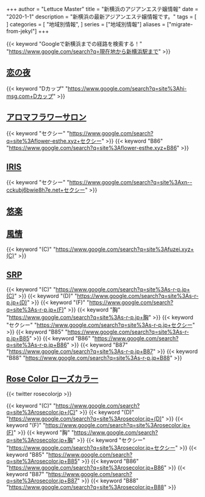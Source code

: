 +++
author = "Lettuce Master"
title = "新横浜のアジアンエステ嬢情報"
date = "2020-1-1"
description = "新横浜の最新アジアンエステ嬢情報です。"
tags = [
]
categories = [
    "地域別情報",
]
series = ["地域別情報"]
aliases = ["migrate-from-jekyl"]
+++

{{< keyword "Googleで新横浜までの経路を検索する！" "https://www.google.com/search?q=現在地から新横浜駅まで" >}}

## [恋の夜](http://hi-msg.com/koinoyoru/)
{{< keyword "Dカップ" "https://www.google.com/search?q=site%3Ahi-msg.com+Dカップ" >}} 

## [アロマフラワーサロン](http://flower-esthe.xyz/)
{{< keyword "セクシー" "https://www.google.com/search?q=site%3Aflower-esthe.xyz+セクシー" >}} {{< keyword "B86" "https://www.google.com/search?q=site%3Aflower-esthe.xyz+B86" >}} 

## [IRIS](http://xn--cckubj6bwie8h7e.net/)
{{< keyword "セクシー" "https://www.google.com/search?q=site%3Axn--cckubj6bwie8h7e.net+セクシー" >}} 

## [悠楽](http://yuraku.tokyo/)


## [風情](http://fuzei.xyz/)
{{< keyword "(C)" "https://www.google.com/search?q=site%3Afuzei.xyz+(C)" >}} 

## [SRP](https://s-r-p.jp/)
{{< keyword "(C)" "https://www.google.com/search?q=site%3As-r-p.jp+(C)" >}} {{< keyword "(D)" "https://www.google.com/search?q=site%3As-r-p.jp+(D)" >}} {{< keyword "(F)" "https://www.google.com/search?q=site%3As-r-p.jp+(F)" >}} {{< keyword "胸" "https://www.google.com/search?q=site%3As-r-p.jp+胸" >}} {{< keyword "セクシー" "https://www.google.com/search?q=site%3As-r-p.jp+セクシー" >}} {{< keyword "B85" "https://www.google.com/search?q=site%3As-r-p.jp+B85" >}} {{< keyword "B86" "https://www.google.com/search?q=site%3As-r-p.jp+B86" >}} {{< keyword "B87" "https://www.google.com/search?q=site%3As-r-p.jp+B87" >}} {{< keyword "B88" "https://www.google.com/search?q=site%3As-r-p.jp+B88" >}} 

## [Rose Color ローズカラー](https://rosecolor.jp/)


{{< twitter rosecolorjp >}}

{{< keyword "(C)" "https://www.google.com/search?q=site%3Arosecolor.jp+(C)" >}} {{< keyword "(D)" "https://www.google.com/search?q=site%3Arosecolor.jp+(D)" >}} {{< keyword "(F)" "https://www.google.com/search?q=site%3Arosecolor.jp+(F)" >}} {{< keyword "胸" "https://www.google.com/search?q=site%3Arosecolor.jp+胸" >}} {{< keyword "セクシー" "https://www.google.com/search?q=site%3Arosecolor.jp+セクシー" >}} {{< keyword "B85" "https://www.google.com/search?q=site%3Arosecolor.jp+B85" >}} {{< keyword "B86" "https://www.google.com/search?q=site%3Arosecolor.jp+B86" >}} {{< keyword "B87" "https://www.google.com/search?q=site%3Arosecolor.jp+B87" >}} {{< keyword "B88" "https://www.google.com/search?q=site%3Arosecolor.jp+B88" >}} 

